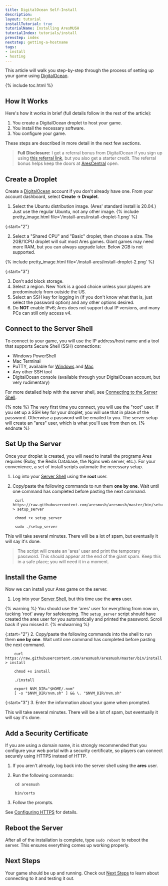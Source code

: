 ```yaml
---
title: DigitalOcean Self-Install
description: 
layout: tutorial
installTutorial: true
tutorialName: Installing AresMUSH
tutorialIndex: tutorials/install
prevstep: index
nextstep: getting-a-hostname
tags:
- install
- hosting
---
```


This article will walk you step-by-step through the process of setting up your game using [DigitalOcean](http://www.digitalocean.com/?refcode=5c07173bc1f2).

{% include toc.html %}

## How It Works

Here's how it works in brief (full details follow in the rest of the article):

1. You create a DigitalOcean droplet to host your game.
2. You install the necessary software.
3. You configure your game.

These steps are described in more detail in the next few sections.

> **Full Disclosure:** I get a referral bonus from DigitalOcean if you sign up using [this referral link](http://www.digitalocean.com/?refcode=5c07173bc1f2), but you also get a starter credit. The referral bonus helps keep the doors at [AresCentral](/arescentral.html) open.

## Create a Droplet

Create a [DigitalOcean](http://www.digitalocean.com/?refcode=5c07173bc1f2) account if you don't already have one. From your account dashboard, select **Create -> Droplet**.  

1. Select the Ubuntu distribution image.  (Ares' standard install is 20.04.)  Just use the regular Ubuntu, not any other image.
{% include pretty_image.html file='/install-ares/install-droplet-1.png' %}

{:start="2"}

2. Select a "Shared CPU" and "Basic" droplet, then choose a size. The 2GB/1CPU droplet will suit most Ares games. Giant games may need more RAM, but you can always upgrade later. Below 2GB is not supported.

{% include pretty_image.html file='/install-ares/install-droplet-2.png' %}

{:start="3"}

3. Don't add block storage.
4. Select a region. New York is a good choice unless your players are predominately from outside the US.
5. Select an SSH key for logging in (if you don't know what that is, just select the password option) and any other options desired.
6. Do **NOT** enable IPv6; Ares does not support dual IP versions, and many PCs can still only access v4.

## Connect to the Server Shell

To connect to your game, you will use the IP address/host name and a tool that supports Secure Shell (SSH) connections:

* Windows PowerShell
* Mac Terminal
* PuTTY, available for [Windows](http://www.putty.org/) and [Mac](https://www.ssh.com/ssh/putty/mac/)
* Any other SSH tool
* DigitalOcean console (available through your DigitalOcean account, but very rudimentary)

For more detailed help with the server shell, see [Connecting to the Server Shell]({{site.baseurl}}/tutorials/manage/server-shell.html).

{% note %}
The very first time you connect, you will use the "root" user. If you set up a SSH key for your droplet, you will use that in place of the password. Otherwise a password will be emailed to you. The server setup will create an "ares" user, which is what you'll use from then on.
{% endnote %}

## Set Up the Server

Once your droplet is created, you will need to install the programs Ares requires (Ruby, the Redis Database, the Nginx web server, etc.).  For your convenience, a set of install scripts automate the necessary setup.

1. Log into your [Server Shell](/tutorials/install/server-shell.html) using the **root** user.

2. Copy/paste the following commands to run them **one by one**.  Wait until one command has completed before pasting the next command.  
   
        curl https://raw.githubusercontent.com/aresmush/aresmush/master/bin/setup_server > setup_server  
    
        chmod +x setup_server
    
        sudo ./setup_server

This will take several minutes.  There will be a lot of spam, but eventually it will say it's done. 

> The script will create an 'ares' user and print the temporary password.  This should appear at the end of the giant spam.  Keep this in a safe place; you will need it in a moment.

## Install the Game

Now we can install your Ares game on the server.

1. Log into your [Server Shell](/tutorials/install/server-shell.html), but this time use the **ares** user.

{% warning %} 
You should use the 'ares' user for everything from now on, tucking 'root' away for safekeeping.  The `setup_server` script should have created the ares user for you automatically and printed the password.  Scroll back if you missed it.
{% endwarning %}

{:start="2"}
2. Copy/paste the following commands into the shell to run them **one by one**.  Wait until one command has completed before pasting the next command.

        curl https://raw.githubusercontent.com/aresmush/aresmush/master/bin/install > install
        
        chmod +x install
        
        ./install
        
        export NVM_DIR="$HOME/.nvm"
        [ -s "$NVM_DIR/nvm.sh" ] && \. "$NVM_DIR/nvm.sh" 

{:start="3"}
3.  Enter the information about your game when prompted.

This will take several minutes.  There will be a lot of spam, but eventually it will say it's done.

## Add a Security Certificate

If you are using a domain name, it is strongly recommended that you configure your web portal with a security certificate, so players can connect securely using HTTPS instead of HTTP. 

1. If you aren't already, log back into the server shell using the **ares** user.
2. Run the following commands:
      
        cd aresmush
        
        bin/certs

3. Follow the prompts.

See [Configuring HTTPS]({{site.baseurl}}/tutorials/install/https.html) for details.

## Reboot the Server

After all of the installation is complete, type `sudo reboot` to reboot the server. This ensures everything comes up working properly.

## Next Steps

Your game should be up and running.  Check out [Next Steps](/tutorials/install/next-steps.html) to learn about connecting to it and testing it out.
